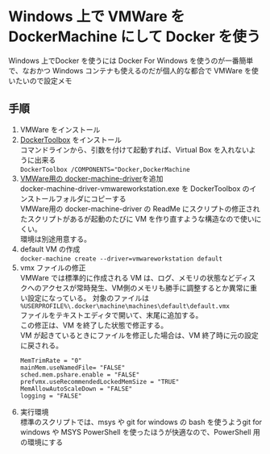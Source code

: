 # Windows 上で VMWare を DockerMachine にして Docker を使う

Windows 上でDocker を使うには Docker For Windows を使うのが一番簡単で、なおかつ Windows コンテナも使えるのだが個人的な都合で VMWare を使いたいので設定メモ

## 手順
1. VMWare をインストール
1. [DockerToolbox](https://www.docker.com/products/docker-toolbox) をインストール  
コマンドラインから、引数を付けて起動すれば、Virtual Box を入れないように出来る  
```DockerToolbox /COMPONENTS="Docker,DockerMachine```
1. [VMWare用の docker-machine-driver](https://github.com/pecigonzalo/docker-machine-vmwareworkstation)を追加  
docker-machine-driver-vmwareworkstation.exe を DockerToolbox のインストールフォルダにコピーする  
VMWare用の docker-machine-driver の ReadMe にスクリプトの修正されたスクリプトがあるが起動のたびに VM を作り直すような構造なので使いにくい。  
環境は別途用意する。  
1. default VM の作成  
```docker-machine create --driver=vmwareworkstation default```
1. vmx ファイルの修正  
VMWare では標準的に作成される VM は、ログ、メモリの状態などディスクへのアクセスが常時発生、VM側のメモリも勝手に調整するとか異常に重い設定になっている。
対象のファイルは ```%USERPROFILE%\.docker\machine\machines\default\default.vmx```  
ファイルをテキストエディタで開いて、末尾に追加する。  
この修正は、VM を終了した状態で修正する。  
VM が起きているときにファイルを修正した場合は、VM 終了時に元の設定に戻される。  
    ```
    MemTrimRate = "0"
    mainMem.useNamedFile= "FALSE"
    sched.mem.pshare.enable = "FALSE"
    prefvmx.useRecommendedLockedMemSize = "TRUE"
    MemAllowAutoScaleDown = "FALSE"
    logging = "FALSE"
    ```
1. 実行環境  
標準のスクリプトでは、msys や git for windows の bash を使うようgit for windows や MSYS PowerShell を使ったほうが快適なので、PowerShell 用の環境にする